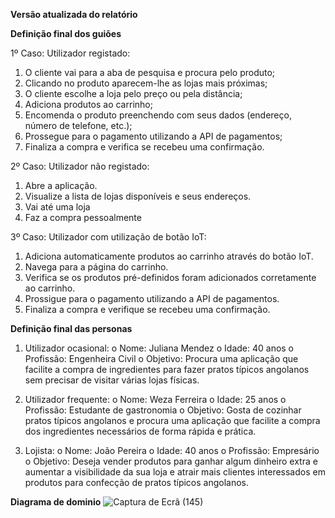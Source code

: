 **Versão atualizada do relatório**

**Definição final dos guiões**

1º Caso: Utilizador registado:

1. O cliente vai para a aba de pesquisa e procura pelo produto;
2. Clicando no produto aparecem-lhe as lojas mais próximas;
3. O cliente escolhe a loja pelo preço ou pela distância;
4. Adiciona produtos ao carrinho;
5. Encomenda o produto preenchendo com seus dados (endereço, número de telefone, etc.);
6. Prossegue para o pagamento utilizando a API de pagamentos;
7. Finaliza a compra e verifica se recebeu uma confirmação.

2º Caso: Utilizador não registado:

1. Abre a aplicação.
2. Visualize a lista de lojas disponíveis e seus endereços.
3. Vai até uma loja
4. Faz a compra pessoalmente

3º Caso: Utilizador com utilização de botão IoT:

1. Adiciona automaticamente produtos ao carrinho através do botão IoT.
2. Navega para a página do carrinho.
3. Verifica se os produtos pré-definidos foram adicionados corretamente ao carrinho.
4. Prossigue para o pagamento utilizando a API de pagamentos.
5. Finaliza a compra e verifique se recebeu uma confirmação.

**Definição final das personas**
1.	Utilizador ocasional:
o	Nome: Juliana Mendez
o	Idade: 40 anos
o	Profissão: Engenheira Civil
o	Objetivo: Procura uma aplicação que facilite a compra de ingredientes para fazer pratos típicos angolanos sem precisar de visitar várias lojas físicas.

2.	Utilizador frequente:
o	Nome: Weza Ferreira
o	Idade: 25 anos
o	Profissão: Estudante de gastronomia
o	Objetivo: Gosta de cozinhar pratos típicos angolanos e procura uma aplicação que facilite a compra dos ingredientes necessários de forma rápida e prática.

3.	Lojista:
o	Nome: João Pereira
o	Idade: 40 anos
o	Profissão: Empresário
o	Objetivo: Deseja vender produtos para ganhar algum dinheiro extra e aumentar a visibilidade da sua loja e atrair mais clientes interessados em produtos para confecção de pratos típicos angolanos.

**Diagrama de dominio**
![Captura de Ecrã (145)](https://github.com/IADE-PDS/projeto-grupo1/assets/100430459/b7e0ec30-be59-46f5-806f-c295d8efee6a)

